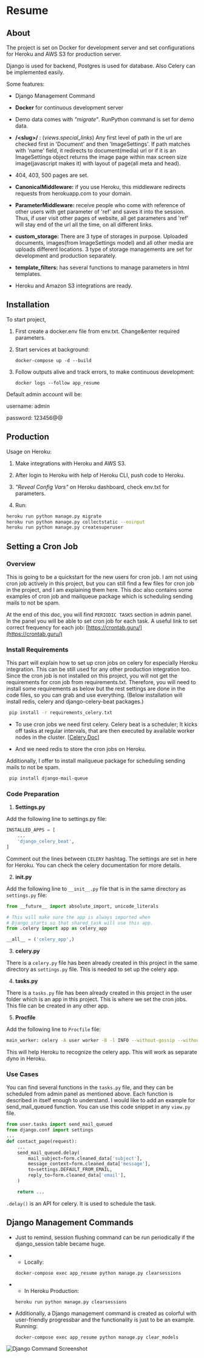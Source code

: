 # Resume

## About

The project is set on Docker for development server and set configurations for Heroku and AWS S3 for production server.

Django is used for backend, Postgres is used for database. Also Celery can be implemented easily.

Some features:

* Django Management Command


* **Docker** for continuous development server


* Demo data comes with *"migrate"*. RunPython command is set for demo data.


* **/\<slug>/** : (_views.special_links_) Any first level of path in the url are checked first in 'Document'
  and then 'ImageSettings'. If path matches with 'name' field, it redirects to document(media) url or
  if it is an ImageSettings object returns the image page within max screen size image(javascript makes it)
  with layout of page(all meta and head).


* 404, 403, 500 pages are set.


* **CanonicalMiddleware:** if you use Heroku, this middleware redirects requests from herokuapp.com to your domain.


* **ParameterMiddleware:** receive people who come with reference of other users with get parameter of 'ref'
  and saves it into the session. Thus, if user visit other pages of website, all get parameters and 'ref' will stay
  end of the url all the time, on all different links.


* **custom_storage:** There are 3 type of storages in purpose. Uploaded documents, images(from ImageSettings model) and
  all other media are uploads different locations. 3 type of storage managements are set for development and production
  separately.


* **template_filters:** has several functions to manage parameters in html templates.


* Heroku and Amazon S3 integrations are ready.

## Installation

To start project,

1. First create a docker.env file from env.txt. Change&enter required parameters.


2. Start services at background:

   `docker-compose up -d --build`


3. Follow outputs alive and track errors, to make continuous development:

   `docker logs --follow app_resume`

Default admin account will be:

username: admin

password: 123456@@

## Production

Usage on Heroku:

1. Make integrations with Heroku and AWS S3.

2. After login to Heroku with help of Heroku CLI, push code to Heroku.

3. *"Reveal Config Vars"* on Heroku dashboard, check env.txt for parameters.

4. Run:

``` bash
heroku run python manage.py migrate
heroku run python manage.py collectstatic --noinput
heroku run python manage.py createsuperuser
 ```

## Setting a Cron Job

### Overview

This is going to be a quickstart for the new users for cron job.
I am not using cron job actively in this project,
but you can still find a few files for cron job in the project, and I am explaining them here.
This doc also contains some examples of cron job and mailqueue package which is scheduling sending mails to not be spam.

At the end of this doc, you will find `PERIODIC TASKS` section in admin panel.
In the panel you will be able to set cron job for each task.
A useful link to set correct frequency for each job: [https://crontab.guru/](https://crontab.guru/)

### Install Requirements

This part will explain how to set up cron jobs on celery for especially Heroku integration.
This can be still used for any other production integration too.
Since the cron job is not installed on this project,
you will not get the requirements for cron job from requirements.txt.
Therefore, you will need to install some requirements as below but the rest settings are done in the code files,
so you can grab and use everything.
(Below installation will install redis, celery and django-celery-beat packages.)

``` bash
 pip install -r requirements_celery.txt
 ```

* To use cron jobs we need first celery.
  Celery beat is a scheduler; It kicks off tasks at regular intervals, that are then executed by available worker nodes
  in the cluster. [[Celery Doc](https://docs.celeryq.dev/en/master/userguide/periodic-tasks.html)]

* And we need redis to store the cron jobs on Heroku.

Additionally, I offer to install mailqueue package for scheduling sending mails to not be spam.

``` bash
 pip install django-mail-queue
 ```

### Code Preparation

1. **Settings.py**

Add the following line to settings.py file:

``` python
INSTALLED_APPS = [
    ...
    'django_celery_beat',
]
```

Comment out the lines between `CELERY` hashtag. The settings are set in here for Heroku.
You can check the celery documentation for more details.

2. **__init__.py**

Add the following line to `__init__.py` file that is in the same directory as `settings.py` file:

``` python
from __future__ import absolute_import, unicode_literals

# This will make sure the app is always imported when
# Django starts so that shared_task will use this app.
from .celery import app as celery_app

__all__ = ('celery_app',)
```

3. **celery.py**

There is a `celery.py` file has been already created in this project in the same directory as `settings.py` file.
This is needed to set up the celery app.

4. **tasks.py**

There is a `tasks.py` file has been already created in this project in the user folder which is an app in this project.
This is where we set the cron jobs. This file can be created in any other app.

5. **Procfile**

Add the following line to `Procfile` file:

``` bash
main_worker: celery -A user worker -B -l INFO --without-gossip --without-mingle --without-heartbeat
```

This will help Heroku to recognize the celery app. This will work as separate dyno in Heroku.

### Use Cases

You can find several functions in the `tasks.py` file, and they can be scheduled from admin panel as mentioned above.
Each function is described in itself enough to understand.
I would like to add an example for send_mail_queued function.
You can use this code snippet in any `view.py` file.

``` python
from user.tasks import send_mail_queued
from django.conf import settings
...
def contact_page(request):
    ...
    send_mail_queued.delay(
        mail_subject=form.cleaned_data['subject'],
        message_context=form.cleaned_data['message'],
        to=settings.DEFAULT_FROM_EMAIL,
        reply_to=form.cleaned_data['email'],
    )

    return ...
```

`.delay()` is an API for celery. It is used to schedule the task.

## Django Management Commands

* Just to remind, session flushing command can be run periodically if the django_session table became huge.

* * Locally:

  `docker-compose exec app_resume python manage.py clearsessions`

* * In Heroku Production:

  `heroku run python manage.py clearsessions`


* Additionally, a Django management command is created as colorful with user-friendly progressbar and the functionality
  is just to be an example. Running:

  `docker-compose exec app_resume python manage.py clear_models`

![Django Command Screenshot](https://github.com/berkaymizrak/Resume-Django-Web-App/blob/main/screenshot_command.png?raw=true)


